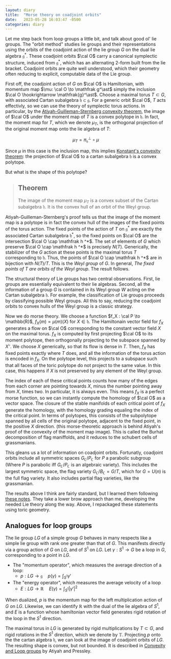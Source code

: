 ```yaml
---
layout: diary 
title:  "Morse theory on coadjoint orbits"
date:   2023-05-28 16:03:47 -0500
categories: diary
---
```


Let me step back from loop groups a little bit, and talk about good ol' lie groups. The "orbit method" studies lie groups and their representations using the orbits of the coadjoint action of the lie group $G$ on the dual lie algebra $\mathfrak{g}^\ast$. These coadjoint orbits $\cal O$ carry a canonical symplectic structure, induced from $\mathfrak{g}^\ast$, which has an alternating 2-form built from the lie bracket.  Coadjoint orbits are quite well understood, which their geometry often reducing to explicit, computable data of the Lie group.

First off, the coadjoint action of $G$ on $\cal O$ is Hamiltonian, with momentum map $\mu: \cal O \to \mathfrak g^\ast$ simply the inclusion $\cal O \hookrightarrow \mathfrak{g}^\ast$. Choose a maximal torus $T\subset G$, with associated Cartan subalgebra $\mathfrak{h} \subset\mathfrak{g}$. For a generic orbit $\cal O$, $T$ acts effectivly, so we can use the theory of symplectic torus actions. In particular, by the [Atiyah-Guilleman-Sternberg convexity theorem](https://londmathsoc.onlinelibrary.wiley.com/doi/pdf/10.1112/blms/14.1.1), the image of $\cal O$ under the moment map of $T$ is a convex polytope in $\mathfrak{h}$. In fact, the moment map for $T$, which we denote $\mu_T$, is the orthogonal projection of the original moment map onto the lie algebra of $T$:

$$\mu_T =  \pi^\perp_\mathfrak {h} \circ \mu $$

Since $\mu$ in this case is the inclusion map, this implies [Konstant's convexity theorem](https://en.wikipedia.org/wiki/Kostant%27s_convexity_theorem): the projection of $\cal O$ to a cartan subalgebra $\mathfrak{h}$ is a convex polytope. 

But what is the shape of this polytope? 

> ## Theorem
> The image of the moment map $\mu_T$  is a convex subset of the Cartan subalgebra $\mathfrak h$. It is the convex hull of an orbit of the Weyl group.

Atiyah-Guilleman-Sternberg's proof tells us that the image of the moment map is a polytope is in fact the convex hull of the images of the fixed points of the torus action. The fixed points of the action of $T$ on $\mathfrak g ^\ast$ are exactly the associated Cartan subalgebra $\mathfrak h ^\ast$, so the fixed points on $\cal O$ are the intersection $\cal O \cap \mathfrak h ^*$.   The set of elements of $G$ which preserve $\cal O \cap \mathfrak h ^*$ is precisely $N(T)$. 
Generically, the stabilizer of the $G$ action at these points is the maximal torus $T$ corresponding to $\mathfrak{h}$. Thus, the points of $\cal O \cap \mathfrak h ^*$ are in bijection with $N(T)/T$. This is the *Weyl group* of $G$. In general, *The fixed points of $T$ are orbits of the Weyl group*. The result follows. 

The structural theory of Lie groups has two central observations. First, lie groups are essentially equivalent to their lie algebras. Second, all the information of a group $G$ is contained in its Weyl group $W$ acting on the Cartan subalgebra $\mathfrak{h}$. For example, the classification of Lie groups proceeds by classifying possible Weyl groups. All this to say, reducing the coadjoint orbits to convex hulls of the Weyl group is a classic strategy. 


Now we do morse theory. We choose a function $f_X : \cal P \to \mathbb{R}$, $f_X(m) = \mu(m)(X)$ for $X \in \mathfrak{h}$. The Hamiltonain vector field for $f_X$ generates a flow on $\cal O$ corresponding to the constant vector field $X$ on the maximal torus. $f_X$ is computed by first projecting $\cal O$ to its moment polytope, then orthogonally projecting to the subspace spanned by $X^\flat$. We choose $X$ generically, so that its flow is dense in $T$. Then, $f_X$ has fixed points exactly where $T$ does, and all the information of the torus action is encoded in $f_X$. On the polytope level, this projects to a subspace such that all faces of the toric polytope do not project to the same value. In this case, this happens if $X$ is not preserved by any element of the Weyl group. 

The index of each of these critical points counts how many of the edges from each corner are pointing towards $X$, minus the number pointing away from $X$, times two. In particular, it is always even. This means $f_X$ is a perfect morse function, so we can instantly compute the homology of $\cal O$ as a vector space. The closure of the stable manifolds of each critical point of $f_X$ generate the homology, with the homology grading equaling the index of the critical point. In terms of polytopes, this consists of the subpolytope spanned by all cells of the original polytope, adjacent to the fixed point, in the positive $X$ direction.  (this morse-theoretic approach is behind Atiyah's proof of the convexity of the moment map image). This is called the Burhat decomposition of flag maniffolds, and it reduces to the schubert cells of grassmanians.

This gleans us a lot of information on coadjoint orbits. Fortunatly, coadjoint orbits include all symmetric spaces $G_\mathbb{C}/P_{\mathbb{C}}$ for $P$ a parabolic subgroup (Where $P$ is parabolic iff $G_\mathbb{C}/P_{\mathbb{C}}$ is an algebraic variety). This includes the largest symmetric space, the flag variety $G_\mathbb{C}/B_{\mathbb{C}} = G/T$, which for $G=U(n)$ is the full flag variety. It also includes partial flag varieties, like the grassmanian. 

The results above I think are fairly standard, but I learned them following [these notes](https://sites.math.washington.edu/~mitchell/Morse/adjoint.pdf). They take a lower brow approach than me, developing the needed Lie theory along the way. Above, I repackaged these statements using toric geometry. 

## Analogues for loop groups

The lie group $LG$ of a simple group $G$ behaves in many respects like a simple lie group with rank one greater than that of $G$. This manifests directly via a group action of $G$ on $LG$, and of $S^1$ on $LG$. Let $\gamma:S^1 \to G$ be a loop in $G$, corresponding to a point in $LG$.
- The "momentum operator", which measures the average direction of a loop:
	- $p:LG \to \mathfrak{g} \quad p(\gamma) = \int_{S^1} \gamma'$
- The "energy operator", which measures the average velocity of a loop
	- $E:LG \to \mathbb{R} \quad E(\gamma) = \int_{S^1} \vert \gamma' \vert^2$

When dualized, $p$ is the momentum map for the left multiplication action of $G$ on $LG$. Likewise, we can identify $\mathbb{R}$ with the dual of the lie algebra of $S^1$, and $E$ is a function whose hamiltonian vector field generates rigid rotation of the loop in the $S^1$ direction.

The maximal torus in $LG$ is generated by rigid multiplications by $T\subset G$, and rigid rotations in the $S^1$ direction, which we denote by $\mathbb{T}$. Projecting $p$ onto the the cartan algebra $\mathfrak{h}$, we can look at the image of coadjoint orbits of $LG$. The resulting shape is convex, but not bounded. It is described in [Convexity and Loop groups](https://link.springer.com/content/pdf/10.1007/978-1-4757-9286-7_3.pdf) by Atiyah and Pressley.  
